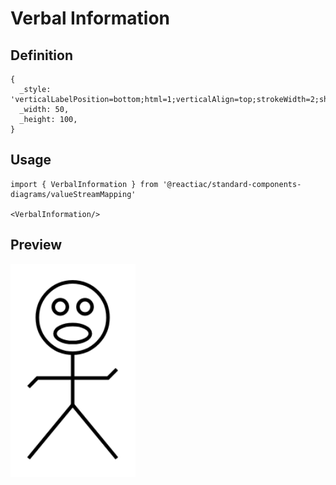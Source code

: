 # Verbal Information

## Definition

```
{
  _style: 'verticalLabelPosition=bottom;html=1;verticalAlign=top;strokeWidth=2;shape=mxgraph.lean_mapping.verbal;pointerEvents=1;',
  _width: 50,
  _height: 100,
}
```

## Usage

```
import { VerbalInformation } from '@reactiac/standard-components-diagrams/valueStreamMapping'

<VerbalInformation/>
```

## Preview

<img src="./verbal-information.png" width="200"/>
